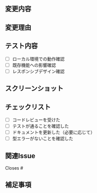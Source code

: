 ## 変更内容
<!-- 何を変更したかを簡潔に説明 -->

## 変更理由
<!-- なぜこの変更が必要かを説明 -->

## テスト内容
<!-- どのようにテストしたかを記載 -->
- [ ] ローカル環境での動作確認
- [ ] 既存機能への影響確認
- [ ] レスポンシブデザイン確認

## スクリーンショット
<!-- UIに変更がある場合はスクリーンショットを添付 -->

## チェックリスト
- [ ] コードレビューを受けた
- [ ] テストが通ることを確認した
- [ ] ドキュメントを更新した（必要に応じて）
- [ ] 型エラーがないことを確認した

## 関連Issue
<!-- 関連するIssue番号があれば記載 -->
Closes #

## 補足事項
<!-- その他、レビュワーに伝えたいことがあれば記載 --> 